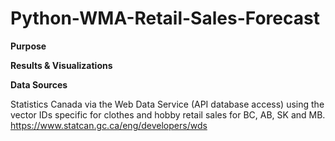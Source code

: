 # Python-WMA-Retail-Sales-Forecast


**Purpose**




**Results & Visualizations**




**Data Sources**

Statistics Canada via the Web Data Service (API database access) using the vector IDs specific for clothes and hobby retail sales for BC, AB, SK and MB. 
https://www.statcan.gc.ca/eng/developers/wds
